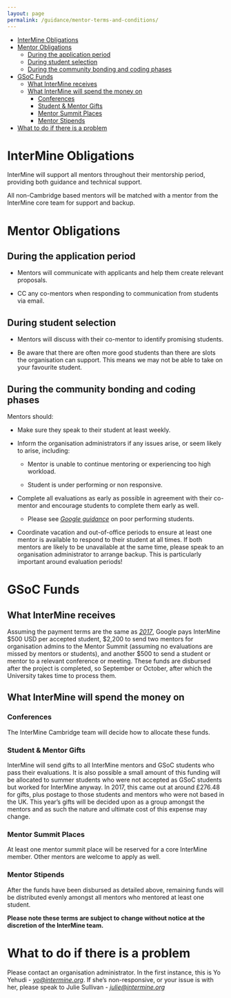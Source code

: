 ```yaml
---
layout: page
permalink: /guidance/mentor-terms-and-conditions/
---
```


-   [InterMine Obligations](#intermine-obligations)
-   [Mentor Obligations](#mentor-obligations)
    -   [During the application period](#during-the-application-period)
    -   [During student selection ](#during-student-selection)
    -   [During the community bonding and coding
        phases](#during-the-community-bonding-and-coding-phases)
-   [GSoC Funds](#gsoc-funds)
    -   [What InterMine receives ](#what-intermine-receives)
    -   [What InterMine will spend the money
        on](#what-intermine-will-spend-the-money-on)
        -   [Conferences](#conferences)
        -   [Student & Mentor Gifts](#student-mentor-gifts)
        -   [Mentor Summit Places](#mentor-summit-places)
        -   [Mentor Stipends ](#mentor-stipends)
-   [What to do if there is a
    problem](#what-to-do-if-there-is-a-problem)
    
InterMine Obligations
=====================

InterMine will support all mentors throughout their mentorship period,
providing both guidance and technical support.

All non-Cambridge based mentors will be matched with a mentor from the
InterMine core team for support and backup.

Mentor Obligations
==================

During the application period
-----------------------------

-   Mentors will communicate with applicants and help them create
    relevant proposals.

-   CC any co-mentors when responding to communication from students via
    email.

During student selection
-------------------------

-   Mentors will discuss with their co-mentor to identify promising
    students.

-   Be aware that there are often more good students than there are
    slots the organisation can support. This means we may not be able
    to take on your favourite student.

During the community bonding and coding phases
----------------------------------------------

Mentors should:

-   Make sure they speak to their student at least weekly.

-   Inform the organisation administrators if any issues arise, or seem
    likely to arise, including:

    -   Mentor is unable to continue mentoring or experiencing too high
        workload.

    -   Student is under performing or non responsive.

-   Complete all evaluations as early as possible in agreement with
    their co-mentor and encourage students to complete them early as
    well.

    -   Please see [*Google guidance*](https://google.github.io/gsocguides/mentor/evaluations) on poor performing students.

-   Coordinate vacation and out-of-office periods to ensure at least one
     mentor is available to respond to their student at all times. If
     both mentors are likely to be unavailable at the same time, please
     speak to an organisation administrator to arrange backup. This is
     particularly important around evaluation periods!

GSoC Funds
==========

What InterMine receives
------------------------

Assuming the payment terms are the same as
[*2017*](https://developers.google.com/open-source/gsoc/help/org-payments),
Google pays InterMine \$500 USD per accepted student, \$2,200 to send
two mentors for organisation admins to the Mentor Summit (assuming no
evaluations are missed by mentors or students), and another \$500 to
send a student or mentor to a relevant conference or meeting. These
funds are disbursed after the project is completed, so September or
October, after which the University takes time to process them.

What InterMine will spend the money on
--------------------------------------

### Conferences

The InterMine Cambridge team will decide how to allocate these funds.

### Student & Mentor Gifts

InterMine will send gifts to all InterMine mentors and GSoC students who
pass their evaluations. It is also possible a small amount of this
funding will be allocated to summer students who were not accepted as
GSoC students but worked for InterMine anyway. In 2017, this came out at
around £276.48 for gifts, plus postage to those students and mentors who
were not based in the UK. This year’s gifts will be decided upon as a
group amongst the mentors and as such the nature and ultimate cost of
this expense may change.

### Mentor Summit Places

At least one mentor summit place will be reserved for a core InterMine
member. Other mentors are welcome to apply as well.

### Mentor Stipends

After the funds have been disbursed as detailed above, remaining funds
will be distributed evenly amongst all mentors who mentored at least one
student.

**Please note these terms are subject to change without notice at the
discretion of the InterMine team.**

What to do if there is a problem
================================

Please contact an organisation administrator. In the first instance,
this is Yo Yehudi - [*yo@intermine.org*](mailto:yo@intermine.org). If
she’s non-responsive, or your issue is with her, please speak to Julie
Sullivan - [*julie@intermine.org*](mailto:julie@intermine.org)
